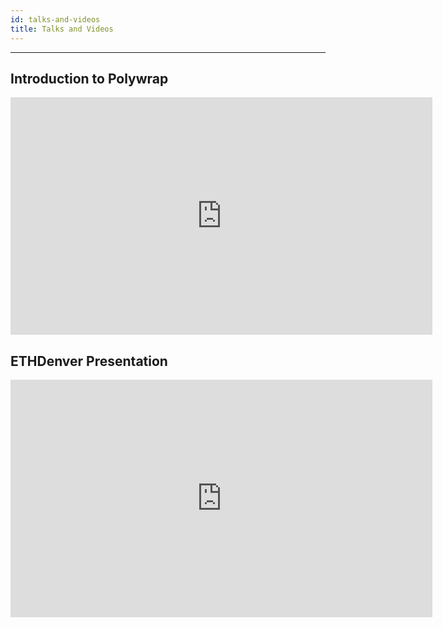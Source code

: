 ```yaml
---
id: talks-and-videos
title: Talks and Videos
---
```


---

## Introduction to Polywrap

<iframe width="675" height="380" src="https://www.youtube.com/embed/ojbMBN9pga4" frameborder="0" allow="accelerometer; autoplay; encrypted-media; gyroscope; picture-in-picture" allowfullscreen></iframe>

## ETHDenver Presentation

<iframe width="675" height="380" src="https://www.youtube.com/embed/9HhB4XL4AR4" frameborder="0" allow="accelerometer; autoplay; encrypted-media; gyroscope; picture-in-picture" allowfullscreen></iframe>
